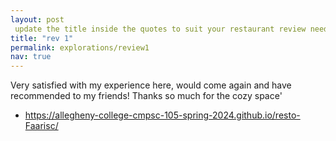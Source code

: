 ```yaml
---
layout: post
 update the title inside the quotes to suit your restaurant review needs
title: "rev 1"
permalink: explorations/review1
nav: true
---
```


Very satisfied with my experience here, would come again and have recommended to my friends! Thanks so much for the cozy space'

- https://allegheny-college-cmpsc-105-spring-2024.github.io/resto-Faarisc/
